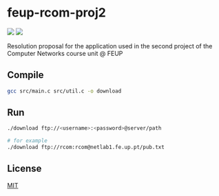 # feup-rcom-proj2

![](https://img.shields.io/github/license/ctrlMarcio/feup-rcom-proj2)
![](https://img.shields.io/badge/gcc-8.1.0-red)

Resolution proposal for the application used in the second project of the Computer Networks course unit @ FEUP

## Compile

```bash
gcc src/main.c src/util.c -o download
```

## Run

```bash
./download ftp://<username>:<password>@server/path

# for example
./download ftp://rcom:rcom@netlab1.fe.up.pt/pub.txt
```

## License

[MIT](https://opensource.org/licenses/MIT)
